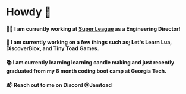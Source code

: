 # Howdy 👋

#### 👨‍💻 I am currently working at [Super League](https://www.superleague.com/) as a Engineering Director!

#### 🚧 I am currently working on a few things such as; Let's Learn Lua, DiscoverBlox, and Tiny Toad Games.

#### 📚 I am currently learning learning candle making and just recently graduated from my 6 month coding boot camp at Georgia Tech.

#### 📬 Reach out to me on Discord @Jamtoad

<!--
**Jamtoad/jamtoad** is a ✨ _special_ ✨ repository because its `README.md` (this file) appears on your GitHub profile.

Here are some ideas to get you started:

- 🔭 I’m currently working on ...
- 🌱 I’m currently learning ...
- 👯 I’m looking to collaborate on ...
- 🤔 I’m looking for help with ...
- 💬 Ask me about ...
- 📫 How to reach me: ...
- 😄 Pronouns: ...
- ⚡ Fun fact: ...
-->
